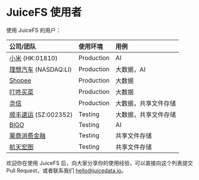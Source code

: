 # JuiceFS 使用者

使用 JuiceFS 的用户：

| 公司/团队                                          | 使用环境   | 用例                 |
| :---                                               | :---       | :---                 |
| [小米](https://www.mi.com) (HK:01810)              | Production | AI                   |
| [理想汽车](https://www.lixiang.com) (NASDAQ:LI)    | Production | 大数据，AI           |
| [Shopee](https://shopee.com)                       | Production | 大数据               |
| [叮咚买菜](https://www.100.me)                     | Production | 大数据               |
| [尧信](https://www.yaoxinhd.com)                   | Production | 大数据，共享文件存储 |
| [顺丰速运](https://www.sf-express.com) (SZ:002352) | Testing    | 大数据，共享文件存储 |
| [BIGO](https://bigo.tv)                            | Testing    | AI                   |
| [蒙商消费金融](https://www.mengshangxiaofei.com)   | Testing    | 共享文件存储         |
| [航天宏图](https://www.piesat.cn)                  | Testing    | 共享文件存储         |

欢迎你在使用 JuiceFS 后，向大家分享你的使用经验，可以直接向这个列表提交 Pull Request，或者联系我们 hello@juicedata.io。

